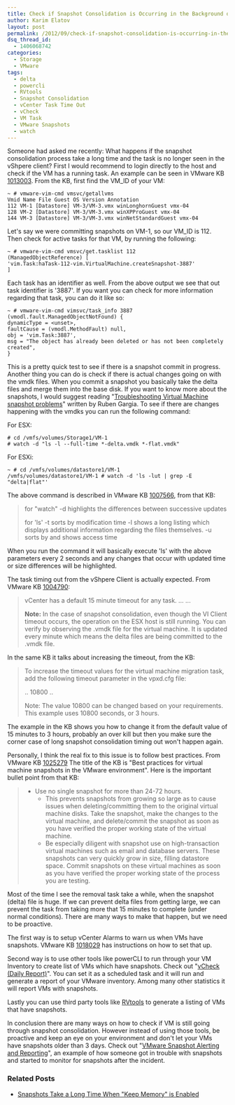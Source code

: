 ```yaml
---
title: Check if Snapshot Consolidation is Occurring in the Background on an ESX(i) Host
author: Karim Elatov
layout: post
permalink: /2012/09/check-if-snapshot-consolidation-is-occurring-in-the-background/
dsq_thread_id:
  - 1406068742
categories:
  - Storage
  - VMware
tags:
  - delta
  - powercli
  - RVtools
  - Snapshot Consolidation
  - vCenter Task Time Out
  - vCheck
  - VM Task
  - VMware Snapshots
  - watch
---
```

Someone had asked me recently: What happens if the snapshot consolidation process take a long time and the task is no longer seen in the vShpere client? First I would recommend to login directly to the host and check if the VM has a running task. An example can be seen in VMware KB [1013003](http://kb.vmware.com/kb/1013003). From the KB, first find the VM_ID of your VM:


	~ # vmware-vim-cmd vmsvc/getallvms
	Vmid Name File Guest OS Version Annotation
	112 VM-1 [Datastore] VM-3/VM-3.vmx winLonghornGuest vmx-04
	128 VM-2 [Datastore] VM-3/VM-3.vmx winXPProGuest vmx-04
	144 VM-3 [Datastore] VM-3/VM-3.vmx winNetStandardGuest vmx-04


Let's say we were committing snapshots on VM-1, so our VM_ID is 112. Then check for active tasks for that VM, by running the following:


	~ # vmware-vim-cmd vmsvc/get.tasklist 112
	(ManagedObjectReference) [
	'vim.Task:haTask-112-vim.VirtualMachine.createSnapshot-3887'
	]


Each task has an identifier as well. From the above output we see that out task identifier is '3887'. If you want you can check for more information regarding that task, you can do it like so:


	~ # vmware-vim-cmd vimsvc/task_info 3887
	(vmodl.fault.ManagedObjectNotFound) {
	dynamicType = <unset>,
	faultCause = (vmodl.MethodFault) null,
	obj = 'vim.Task:3887',
	msg = "The object has already been deleted or has not been completely created",
	}


This is a pretty quick test to see if there is a snapshot commit in progress. Another thing you can do is check if there is actual changes going on with the vmdk files. When you commit a snapshot you basically take the delta files and merge them into the base disk. If you want to know more about the snapshots, I would suggest reading "[Troubleshooting Virtual Machine snapshot problems](http://virtuallyhyper.com/2012/04/vmware-snapshot-troubleshooting/)" written by Ruben Gargia. To see if there are changes happening with the vmdks you can run the following command:

For ESX:


	# cd /vmfs/volumes/Storage1/VM-1
	# watch -d "ls -l --full-time *-delta.vmdk *-flat.vmdk"


For ESXi:


	~ # cd /vmfs/volumes/datastore1/VM-1
	/vmfs/volumes/datastore1/VM-1 # watch -d 'ls -lut | grep -E "delta|flat"'


The above command is described in VMware KB [1007566](http://kb.vmware.com/kb/1007566), from that KB:

> for "watch"
> -d highlights the differences between successive updates
>
> for 'ls'
> -t sorts by modification time
> -l shows a long listing which displays additional information regarding the files themselves.
> -u sorts by and shows access time

When you run the command it will basically execute 'ls' with the above parameters every 2 seconds and any changes that occur with updated time or size differences will be highlighted.

The task timing out from the vShpere Client is actually expected. From VMware KB [1004790](http://kb.vmware.com/kb/1004790):

> vCenter has a default 15 minute timeout for any task.
> ...
> ...
>
> **Note:** In the case of snapshot consolidation, even though the VI Client timeout occurs, the operation on the ESX host is still running. You can verify by observing the .vmdk file for the virtual machine. It is updated every minute which means the delta files are being committed to the .vmdk file.

In the same KB it talks about increasing the timeout, from the KB:

> To increase the timeout values for the virtual machine migration task, add the following timeout parameter in the vpxd.cfg file:
>
>
> 	<config>
> 	..
> 	<task>
> 	<timeout>10800</timeout>
> 	</task>
> 	..
> 	</config>
>
>
> Note: The value 10800 can be changed based on your requirements. This example uses 10800 seconds, or 3 hours.

The example in the KB shows you how to change it from the default value of 15 minutes to 3 hours, probably an over kill but then you make sure the corner case of long snapshot consolidation timing out won't happen again.

Personally, I think the real fix to this issue is to follow best practices. From VMware KB [1025279](http://kb.vmware.com/kb/1025279) The title of the KB is "Best practices for virtual machine snapshots in the VMware environment". Here is the important bullet point from that KB:

> - Use no single snapshot for more than 24-72 hours.
> 	- This prevents snapshots from growing so large as to cause issues when deleting/committing them to the original virtual machine disks. Take the snapshot, make the changes to the virtual machine, and delete/commit the snapshot as soon as you have verified the proper working state of the virtual machine.
>	- Be especially diligent with snapshot use on high-transaction virtual machines such as email and database servers. These snapshots can very quickly grow in size, filling datastore space. Commit snapshots on these virtual machines as soon as you have verified the proper working state of the process you are testing.

Most of the time I see the removal task take a while, when the snapshot (delta) file is huge. If we can prevent delta files from getting large, we can prevent the task from taking more that 15 minutes to complete (under normal conditions). There are many ways to make that happen, but we need to be proactive.

The first way is to setup vCenter Alarms to warn us when VMs have snapshots. VMware KB [1018029](http://kb.vmware.com/kb/1018029) has instructions on how to set that up.

Second way is to use other tools like powerCLI to run through your VM Inventory to create list of VMs which have snapshots. Check out "[vCheck (Daily Report)](http://www.virtu-al.net/2009/06/22/powercli-snapreminder/)". You can set it as a scheduled task and it will run and generate a report of your VMware inventory. Among many other statistics it will report VMs with snapshots.

Lastly you can use third party tools like [RVtools](http://www.robware.net/) to generate a listing of VMs that have snapshots.

In conclusion there are many ways on how to check if VM is still going through snapshot consolidation. However instead of using those tools, be proactive and keep an eye on your environment and don't let your VMs have snapshots older than 3 days. Check out "[VMware Snapshot Alerting and Reporting](http://www.virtualpro.co.uk/2010/06/21/vmware-snapshots-alerting-and-reporting/)", an example of how someone got in trouble with snapshots and started to monitor for snapshots after the incident.

### Related Posts

- [Snapshots Take a Long Time When "Keep Memory" is Enabled](http://virtuallyhyper.com/2013/04/snapshots-take-a-long-time-when-keep-memory-is-checked/)
